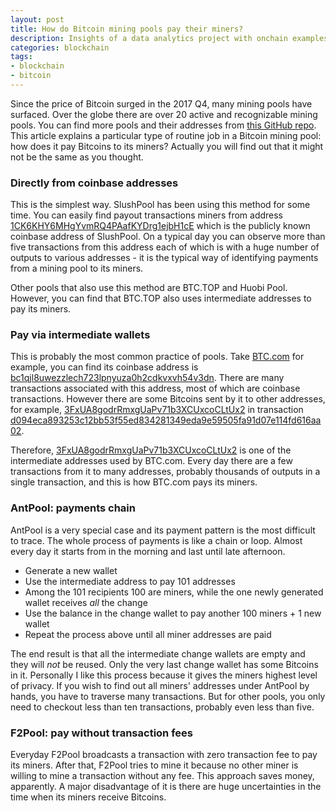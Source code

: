 ```yaml
---
layout: post
title: How do Bitcoin mining pools pay their miners?
description: Insights of a data analytics project with onchain examples
categories: blockchain
tags:
- blockchain
- bitcoin
---
```


Since the price of Bitcoin surged in the 2017 Q4,
many mining pools have surfaced.
Over the globe there are over 20 active and recognizable mining pools.
You can find more pools and their addresses from
[this GitHub repo](https://github.com/btccom/Blockchain-Known-Pools/blob/master/pools.json).
This article explains a particular type of routine job in a Bitcoin mining pool:
how does it pay Bitcoins to its miners?
Actually you will find out that it might not be the same as you thought.

### Directly from coinbase addresses

This is the simplest way.
SlushPool has been using this method for some time.
You can easily find payout transactions miners from address
[1CK6KHY6MHgYvmRQ4PAafKYDrg1ejbH1cE](https://btc.com/1CK6KHY6MHgYvmRQ4PAafKYDrg1ejbH1cE)
which is the publicly known coinbase address of SlushPool.
On a typical day you can observe more than five transactions from this address
each of which is with a huge number of outputs to various addresses -
it is the typical way of identifying payments from a mining pool to its miners.

Other pools that also use this method are
BTC.TOP and Huobi Pool.
However, you can find that BTC.TOP also uses intermediate addresses to pay its miners.

### Pay via intermediate wallets

This is probably the most common practice of pools.
Take [BTC.com](https://btc.com) for example,
you can find its coinbase address is
[bc1qjl8uwezzlech723lpnyuza0h2cdkvxvh54v3dn](https://btc.com/bc1qjl8uwezzlech723lpnyuza0h2cdkvxvh54v3dn).
There are many transactions associated with this address,
most of which are coinbase transactions.
However there are some Bitcoins sent by it to other addresses,
for example,
[3FxUA8godrRmxgUaPv71b3XCUxcoCLtUx2](https://btc.com/3FxUA8godrRmxgUaPv71b3XCUxcoCLtUx2)
in transaction
[d094eca893253c12bb53f55ed834281349eda9e59505fa91d07e114fd616aa02](https://btc.com/d094eca893253c12bb53f55ed834281349eda9e59505fa91d07e114fd616aa02).

Therefore,
[3FxUA8godrRmxgUaPv71b3XCUxcoCLtUx2](https://btc.com/3FxUA8godrRmxgUaPv71b3XCUxcoCLtUx2)
is one of the intermediate addresses used by BTC.com.
Every day there are a few transactions from it to many addresses,
probably thousands of outputs in a single transaction,
and this is how BTC.com pays its miners.

### AntPool: payments chain

AntPool is a very special case and
its payment pattern is the most difficult to trace.
The whole process of payments is like a chain or loop.
Almost every day it starts from in the morning
and last until late afternoon.

* Generate a new wallet
* Use the intermediate address to pay 101 addresses
* Among the 101 recipients 100 are miners,
while the one newly generated wallet receives _all_ the change
* Use the balance in the change wallet to pay another 100 miners + 1 new wallet
* Repeat the process above until all miner addresses are paid

The end result is that all the intermediate change wallets are empty and
they will _not_ be reused.
Only the very last change wallet has some Bitcoins in it.
Personally I like this process because it gives the miners highest level of
privacy.
If you wish to find out all miners' addresses under AntPool by hands,
you have to traverse many transactions.
But for other pools, you only need to checkout less than ten transactions,
probably even less than five.

### F2Pool: pay without transaction fees

Everyday F2Pool broadcasts a transaction with zero transaction fee
to pay its miners.
After that, F2Pool tries to mine it because
no other miner is willing to mine a transaction without any fee.
This approach saves money, apparently.
A major disadvantage of it is there are huge
uncertainties in the time when its miners receive Bitcoins.
